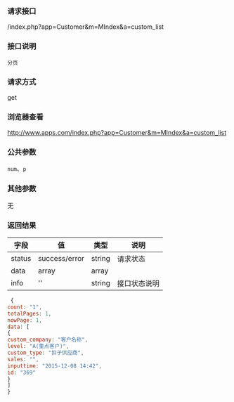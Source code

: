 ### **请求接口**
/index.php?app=Customer&m=MIndex&a=custom_list

### **接口说明**
`分页`

### **请求方式**
get

### **浏览器查看**
http://www.apps.com/index.php?app=Customer&m=MIndex&a=custom_list

### **公共参数** 
`num`、`p`

### **其他参数**
无

### **返回结果**
|字段       |值             |类型    |说明           |
| --------- |--------      |--------|--------       |
|status     |success/error |string |请求状态         |
|data       |array         |array  | |
|info       | '' | string | 接口状态说明  |

``` javascript
 {
count: "1",
totalPages: 1,
nowPage: 1,
data: [
{
custom_company: "客户名称",
level: "A(重点客户)",
custom_type: "扣子供应商",
sales: "",
inputtime: "2015-12-08 14:42",
id: "369"
}
]
}